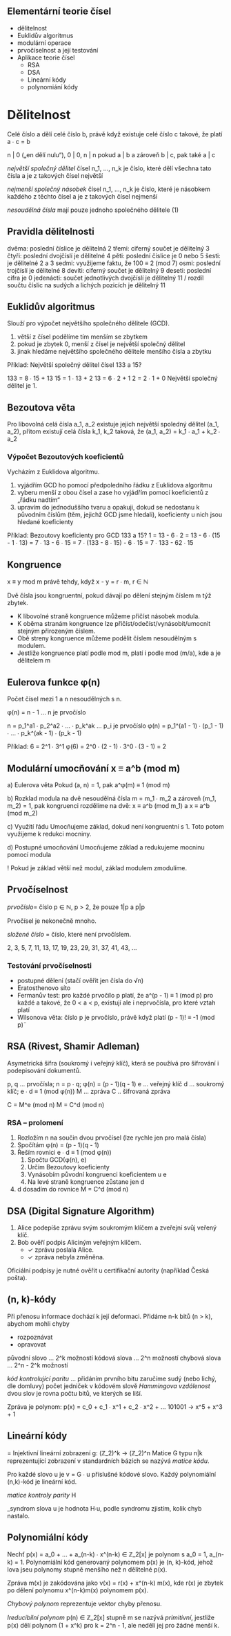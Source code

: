 ## Elementární teorie čísel

- dělitelnost
- Euklidův algoritmus
- modulární operace
- prvočíselnost a její testování
- Aplikace teorie čísel
    - RSA
    - DSA
    - Lineární kódy
    - polynomiání kódy

# Dělitelnost
Celé číslo a dělí celé číslo b, právě když existuje celé číslo c takové, že platí a ∙ c = b

n | 0 („en dělí nulu“), 0 | 0, n | n
pokud a | b a zároveň b | c, pak také a | c

_největší společný dělitel_ čísel n_1, ..., n_k je číslo, které dělí všechna tato čísla a je z takových čísel největší

_nejmenší společný násobek_ čísel n_1, ..., n_k je číslo, které je násobkem každého z těchto čísel a je z takových čísel nejmenší

_nesoudělná čísla_ mají pouze jednoho společného dělitele (1)

## Pravidla dělitelnosti

dvěma: poslední číslice je dělitelná 2
třemi: ciferný součet je dělitelný 3
čtyři: poslední dvojčíslí je dělitelné 4
pěti: poslední číslice je 0 nebo 5
šesti: je dělitelné 2 a 3
sedmi: využijeme faktu, že 100 ≡ 2 (mod 7)
osmi: poslední trojčíslí je dělitelné 8
devíti: ciferný součet je dělitelný 9
deseti: poslední cifra je 0
jedenácti: součet jednotlivých dvojčíslí je dělitelný 11 / rozdíl součtu číslic na sudých a lichých pozicích je dělitelný 11

## Euklidův algoritmus
Slouží pro výpočet největšího společného dělitele (GCD).

1. větší z čísel podělíme tím menším se zbytkem
2. pokud je zbytek 0, menší z čísel je největší společný dělitel
3. jinak hledáme největšího společného dělitele menšího čísla a zbytku

Příklad: Největší společný dělitel čísel 133 a 15?

133 = 8 ∙ 15 + 13
15 = 1 ∙ 13 + 2
13 = 6 ∙ 2 + 1
2 = 2 ∙ 1 + 0
Největší společný dělitel je 1.

## Bezoutova věta
Pro libovolná celá čísla a_1, a_2 existuje jejich největší spoledný dělitel (a_1, a_2), přitom existují celá čísla k_1, k_2 taková, že
(a_1, a_2) = k_1 ∙ a_1 + k_2 ∙ a_2

### Výpočet Bezoutových koeficientů
Vycházím z Euklidova algoritmu.

1. vyjádřím GCD ho pomocí předpoledního řádku z Euklidova algoritmu
2. vyberu menší z obou čísel a zase ho vyjádřím pomocí koeficientů z „řádku nadtím“
3. upravím do jednoduššího tvaru a opakuji, dokud se nedostanu k původním číslům (těm, jejichž GCD jsme hledali), koeficienty u nich jsou hledané koeficienty

Příklad: Bezoutovy koeficienty pro GCD 133 a 15?
1 = 13 - 6 ∙ 2
  = 13 - 6 ∙ (15 - 1 ∙ 13)
  = 7 ∙ 13 - 6 ∙ 15
  = 7 ∙ (133 - 8 ∙ 15) - 6 ∙ 15
  = 7 ∙ 133 - 62 ∙ 15


## Kongruence

x ≡ y mod m právě tehdy, když x - y = r ∙ m, r ∈ ℕ

Dvě čísla jsou kongruentní, pokud dávají po dělení stejným číslem m týž zbytek.

- K libovolné straně kongruence můžeme přičíst násobek modula.
- K oběma stranám kongruence lze přičíst/odečíst/vynásobit/umocnit stejným přirozeným číslem.
- Obě streny kongruence můžeme podělit číslem nesoudělným s modulem.
- Jestliže kongruence platí podle mod m, platí i podle mod (m/a), kde a je dělitelem m

## Eulerova funkce φ(n)
Počet čísel mezi 1 a n nesoudělných s n.

φ(n) = n - 1 ... n je prvočíslo

n = p_1^a1 ∙ p_2^a2 ∙ ... ∙ p_k^ak ... p_i je prvočíslo
φ(n) = p_1^(a1 - 1) ∙ (p_1 - 1) ∙ ... ∙ p_k^(ak - 1) ∙ (p_k - 1)

Příklad:
6 = 2^1 ∙ 3^1
φ(6) = 2^0 ∙ (2 - 1) ∙ 3^0 ∙ (3 - 1) = 2

## Modulární umocňování x ≡ a^b (mod m)

a) Eulerova věta
Pokud (a, n) = 1, pak a^φ(m) ≡ 1 (mod m)

b) Rozklad modula na dvě nesoudělná čísla
m = m_1 ∙ m_2 a zároveň (m_1, m_2) = 1, pak kongruenci rozdělíme na dvě: x ≡ a^b (mod m_1) a x ≡ a^b (mod m_2)

c) Využití řádu
Umocňujeme základ, dokud není kongruentní s 1. Toto potom využijeme k redukci mocniny.

d) Postupné umocňování
Umocňujeme základ a redukujeme mocninu pomocí modula

! Pokud je základ větší než modul, základ modulem zmodulíme.

## Prvočíselnost
_prvočíslo_= číslo p ∈ ℕ, p > 2, že pouze 1|p a p|p

Prvočísel je nekonečně mnoho.

_složené číslo_ = číslo, které není prvočíslem.

2, 3, 5, 7, 11, 13, 17, 19, 23, 29, 31, 37, 41, 43, ...

### Testování prvočíselnosti

- postupné dělení (stačí ověřit jen čísla do √n)
- Eratosthenovo síto
- Fermanův test: pro každé prvočílo p platí, že a^(p - 1) ≡ 1 (mod p) pro každé a takové, že 0 < a < p, existují ale i neprvočísla, pro které vztah platí
- Wilsonova věta: číslo p je prvočíslo, právě když platí (p - 1)! ≡ -1 (mod p)¨

## RSA (Rivest, Shamir Adleman)
Asymetrická šifra (soukromý i veřejný klíč), která se používá pro šifrování i podepisování dokumentů.

p, q ... prvočísla; n = p ∙ q; φ(n) = (p - 1)(q - 1)
e ... veřejný klíč
d ... soukromý klíč; e ∙ d ≡ 1 (mod φ(n))
M ... zpráva
C .. šifrovaná zpráva

C = M^e (mod n)
M = C^d (mod n)

### RSA – prolomení
1. Rozložím n na součin dvou prvočísel (lze rychle jen pro malá čísla)
2. Spočítám φ(n) = (p - 1)(q - 1)
3. Řeším rovnici e ∙ d ≡ 1 (mod φ(n))
    1. Spočtu GCD(φ(n), e)
    2. Určím Bezoutovy koeficienty
    3. Vynásobím původní kongruenci koeficientem u e
    4. Na levé straně kongruence zůstane jen d
4. d dosadím do rovnice M = C^d (mod n)

## DSA (Digital Signature Algorithm)
1. Alice podepíše zprávu svým soukromým klíčem a zveřejní svůj veřený klíč.
2. Bob ověří podpis Aliciným veřejným klíčem.
    - ✓ zprávu poslala Alice.
    - ✓ zpráva nebyla změněna.

Oficiální podpisy je nutné ověřit u certifikační autority (například Česká pošta).

## (n, k)-kódy
Při přenosu informace dochází k její deformaci.
Přidáme n-k bitů (n > k), abychom mohli chyby

- rozpoznávat
- opravovat

původní slovo ... 2^k možností
kódová slova ... 2^n možností
chybová slova ... 2^n - 2^k možností

_kód kontrolující paritu_ ... přidáním prvního bitu zaručíme sudý (nebo lichý, dle domluvy) počet jedniček v kódovém slově
_Hammingova vzdálenost_ dvou slov je rovna počtu bitů, ve kterých se liší.

Zpráva je polynom:
p(x) = c_0 + c_1 ∙ x^1 + c_2 ∙ x^2 + ...
101001 -> x^5 + x^3 + 1

## Lineární kódy
= Injektivní lineární zobrazení g: (ℤ_2)^k -> (ℤ_2)^n
Matice G typu n|k reprezentující zobrazení v standardních bázích se nazývá _matice kódu_.

Pro každé slovo u je v = G ∙ u příslušné kódové slovo.
Každý polynomiální (n,k)-kód je lineární kód.

_matice kontroly parity_ H

_syndrom slova u je hodnota H∙u, podle syndromu zjistím, kolik chyb nastalo.

## Polynomiální kódy
Nechť p(x) = a_0 + ... + a_(n-k) ∙ x^(n-k) ∈ ℤ_2[x] je polynom s a_0 = 1, a_(n-k) = 1. Polynomiální kód generovaný polynomem p(x) je (n, k)-kód, jehož lova jseu polynomy stupně menšího než n dělitelné p(x).

Zpráva m(x) je zakódována jako v(x) = r(x) + x^(n-k) m(x), kde r(x) je zbytek po dělení polynomu x^(n-k)m(x) polynomem p(x).

_Chybový polynom_ reprezentuje vektor chyby přenosu.

_Ireducibilní polynom_ p(n) ∈ ℤ_2[x] stupně m se nazývá _primitivní_, jestliže p(x) dělí polynom (1 + x^k) pro k = 2^n - 1, ale nedělí jej pro žádné menší k.

